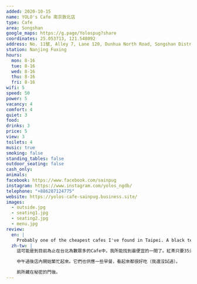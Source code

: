 ```yaml
---
added: 2020-10-15
name: YOLO's Cafe 南京敦北店
type: Cafe
area: Songshan
google_maps: https://g.page/Yolospug?share
coordinates: 25.053713, 121.548092
address: No. 11號, Alley 7, Lane 120, Dunhua North Road, Songshan District, Taipei City, Taiwan 105
station: Nanjing Fuxing
hours:
  mon: 8-16
  tue: 8-16
  wed: 8-16
  thu: 8-16
  fri: 8-16
wifi: 5
speed: 50
power: 5
vacancy: 4
comfort: 4
quiet: 3
food: 
drinks: 3
price: 5
view: 3
toilets: 4
music: true
smoking: false
standing_tables: false
outdoor_seating: false
cash_only: 
animals: 
facebook: https://www.facebook.com/sainpug
instagram: https://www.instagram.com/yolos_ngdb/
telephone: "+886287124775"
website: https://yolos-cafe-sainpug.business.site/
images:
  - outside.jpg
  - seating1.jpg
  - seating2.jpg
  - menu.jpg
review:
  en: |
    Probably one of the cheapest cafes I've found in Taipei. A black tea was only 35 NT$. Even so, the interior was nice, clean, modern. Good wifi and power at every seat. It's probably not the type of place I'd sit for an extended period of time, but definitely a great spot to get some work done in the morning. Towards lunch time it got quite busy. They serve breakfast food as well, which seemed very tasty (although I haven't tried it). There is a restroom behind the "secret" door.
  zh-tw: |
    這可能是到目前為止在台北為數眾多的Cafe中，我所能找到最便宜的一間了。紅茶只要35元。儘管價格如此實惠，但Yolo展現了漂亮、乾淨，且現代的風格。WiFi良好，每個座位都找得到插座，因此這也許不是一個能待上一整天的地方，但絕對是早上工作的首選，可以在這裡完成一些進度。

    中午過後店內開始繁忙起來。它們也供應一些早餐，看起來都很好吃（我還沒試過）。

    廁所藏在秘密的門後。
---
```

